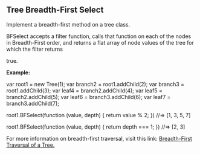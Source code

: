 ## Tree Breadth-First Select

Implement a breadth-first method on a tree class.

BFSelect accepts a filter function, calls that function on each of the nodes in Breadth-First order, and returns a flat array of node values of the tree for which the filter returns 

true.

**Example:**

var root1 = new Tree(1);
var branch2 = root1.addChild(2);
var branch3 = root1.addChild(3);
var leaf4 = branch2.addChild(4);
var leaf5 = branch2.addChild(5);
var leaf6 = branch3.addChild(6);
var leaf7 = branch3.addChild(7);

root1.BFSelect(function (value, depth) {
  return value % 2;
}) //=&gt; [1, 3, 5, 7]

root1.BFSelect(function (value, depth) {
  return depth === 1;
}) //=&gt; [2, 3]

For more information on breadth-first traversal, visit this link: [Breadth-First Traversal of a Tree.](https://www.cs.bu.edu/teaching/c/tree/breadth-first/)
